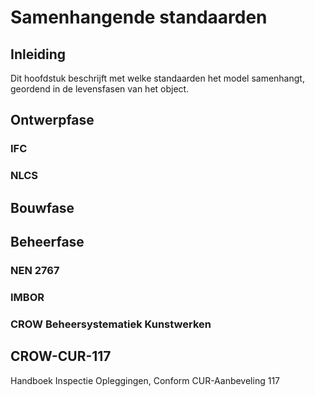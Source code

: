 # Samenhangende standaarden

## Inleiding
Dit hoofdstuk beschrijft met welke standaarden het model samenhangt, geordend in de levensfasen van het object. 

## Ontwerpfase

### IFC


### NLCS

## Bouwfase


## Beheerfase


### NEN 2767

### IMBOR

### CROW Beheersystematiek Kunstwerken

## CROW-CUR-117
Handboek Inspectie Opleggingen, Conform CUR-Aanbeveling 117